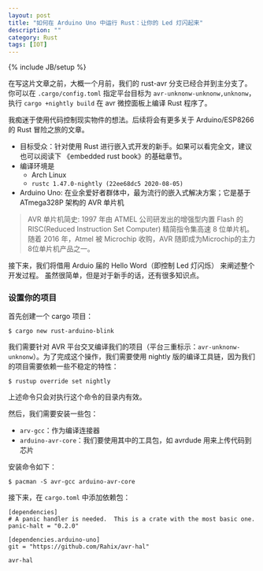 ```yaml
---
layout: post
title: "如何在 Arduino Uno 中运行 Rust：让你的 Led 灯闪起来"
description: ""
category: Rust
tags: [IOT]
---
```

{% include JB/setup %}

在写这片文章之前，大概一个月前，我们的 rust-avr 分支已经合并到主分支了。你可以在 `.cargo/config.toml` 指定平台目标为 `avr-unknonw-unknonw,unknonw`， 执行 `cargo +nightly build` 在 avr 微控面板上编译 Rust 程序了。

我痴迷于使用代码控制现实物件的想法。后续将会有更多关于 Arduino/ESP8266 的 Rust 冒险之旅的文章。 

- 目标受众：针对使用 Rust 进行嵌入式开发的新手。如果可以看完全文，建议也可以阅读下 《embedded rust book》的基础章节。
- 编译环境是
    - Arch Linux
    - `rustc 1.47.0-nightly (22ee68dc5 2020-08-05)`
- Arduino Uno: 在业余爱好者群体中，最为流行的嵌入式解决方案；它是基于 ATmega328P 架构的 AVR 单片机

> AVR 单片机简史: 1997 年由 ATMEL 公司研发出的增强型内置 Flash 的RISC(Reduced Instruction Set Computer) 精简指令集高速 8 位单片机。随着 2016 年，Atmel 被 Microchip 收购，AVR 随即成为Microchip的主力8位单片机产品之一。

接下来，我们将借用 Arduio 届的 Hello Word（即控制 Led 灯闪烁） 来阐述整个开发过程。 虽然很简单，但是对于新手的话，还有很多知识点。

### 设置你的项目

首先创建一个 cargo 项目：

    $ cargo new rust-arduino-blink

我们需要针对 AVR 平台交叉编译我们的项目（平台三重标示：`avr-unknonw-unknonw`）。为了完成这个操作，我们需要使用 nightly 版的编译工具链，因为我们的项目需要依赖一些不稳定的特性：

    $ rustup override set nightly

上述命令只会对执行这个命令的目录内有效。

然后，我们需要安装一些包：

- `arv-gcc`：作为编译连接器
- `arduino-avr-core`：我们要使用其中的工具包，如 avrdude 用来上传代码到芯片 

安装命令如下：

    $ pacman -S avr-gcc arduino-avr-core

接下来，在 `cargo.toml` 中添加依赖包：

    [dependencies]
    # A panic handler is needed.  This is a crate with the most basic one.
    panic-halt = "0.2.0"
    
    [dependencies.arduino-uno]
    git = "https://github.com/Rahix/avr-hal"

`avr-hal` 

